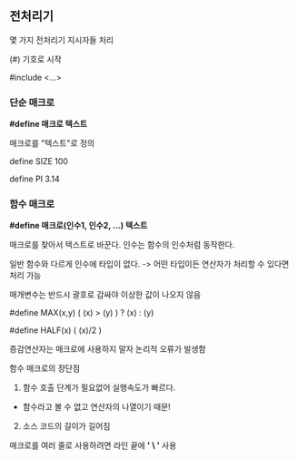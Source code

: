 ## 전처리기

몇 가지 전처리기 지시자들 처리

(#) 기호로 시작 

#include <...>

### 단순 매크로
**#define 매크로 텍스트**

매크로를 "텍스트"로 정의

define SIZE 100

define PI 3.14

### 함수 매크로

**#define 매크로(인수1, 인수2, ...) 텍스트**

매크로를 찾아서 텍스트로 바꾼다. 인수는 함수의 인수처럼 동작한다.

일반 함수와 다르게 인수에 타입이 없다. -> 어떤 타입이든 연산자가 처리할 수 있다면 처리 가능

매개변수는 반드시 괄호로 감싸야 이상한 값이 나오지 않음

#define MAX(x,y) ( (x) > (y) ) ? (x) : (y)

#define HALF(x) ( (x)/2 )

증감연산자는 매크로에 사용하지 말자 논리적 오류가 발생함

함수 매크로의 장단점

1. 함수 호출 단계가 필요없어 실행속도가 빠르다.

- 함수라고 볼 수 없고 연산자의 나열이기 때문!

2. 소스 코드의 길이가 길어짐

매크로를 여러 줄로 사용하려면 라인 끝에 **' \ '** 사용
